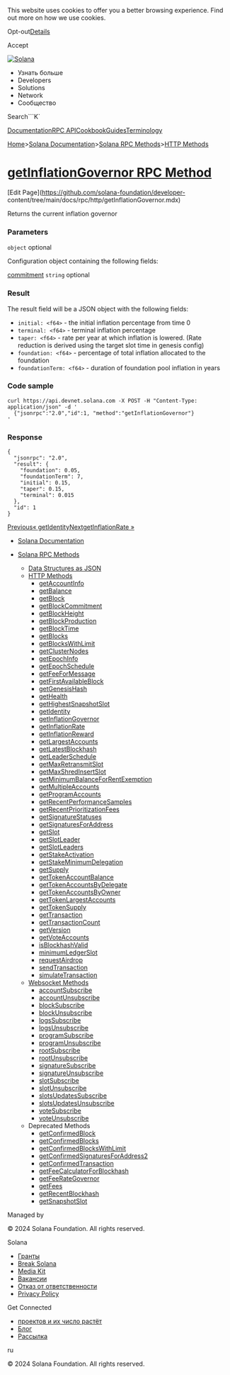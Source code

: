 This website uses cookies to offer you a better browsing experience. Find out
more on how we use cookies.

Opt-out[Details](/ru/privacy-policy#collection-of-information)

Accept

[![Solana](/_next/static/media/logotype-dark.f79d530d.svg)](/ru)

  * Узнать больше
  * Developers
  * Solutions
  * Network
  * Сообщество

Search```K`

[Documentation](/ru/docs)[RPC
API](/ru/docs/rpc)[Cookbook](/ru/developers/cookbook)[Guides](/ru/developers/guides)[Terminology](/ru/docs/terminology)

[Home](/ru)>[Solana Documentation](/ru/docs)>[Solana RPC
Methods](/ru/docs/rpc)>[HTTP Methods](/ru/docs/rpc/http)

# [getInflationGovernor RPC Method](/ru/docs/rpc/http/getinflationgovernor)

[Edit Page](https://github.com/solana-foundation/developer-
content/tree/main/docs/rpc/http/getInflationGovernor.mdx)

Returns the current inflation governor

### Parameters #

`object` optional

Configuration object containing the following fields:

[commitment](/ru/docs/rpc#configuring-state-commitment) `string` optional

### Result #

The result field will be a JSON object with the following fields:

  * `initial: <f64>` \- the initial inflation percentage from time 0
  * `terminal: <f64>` \- terminal inflation percentage
  * `taper: <f64>` \- rate per year at which inflation is lowered. (Rate reduction is derived using the target slot time in genesis config)
  * `foundation: <f64>` \- percentage of total inflation allocated to the foundation
  * `foundationTerm: <f64>` \- duration of foundation pool inflation in years

### Code sample #

    
    
    curl https://api.devnet.solana.com -X POST -H "Content-Type: application/json" -d '
      {"jsonrpc":"2.0","id":1, "method":"getInflationGovernor"}
    '

### Response #

    
    
    {
      "jsonrpc": "2.0",
      "result": {
        "foundation": 0.05,
        "foundationTerm": 7,
        "initial": 0.15,
        "taper": 0.15,
        "terminal": 0.015
      },
      "id": 1
    }

[Previous« getIdentity](/ru/docs/rpc/http/getidentity)[NextgetInflationRate
»](/ru/docs/rpc/http/getinflationrate)

  * [Solana Documentation](/ru/docs)

  * [Solana RPC Methods](/ru/docs/rpc)

    * [Data Structures as JSON](/ru/docs/rpc/json-structures)
    * [HTTP Methods](/ru/docs/rpc/http)
      * [getAccountInfo](/ru/docs/rpc/http/getaccountinfo)
      * [getBalance](/ru/docs/rpc/http/getbalance)
      * [getBlock](/ru/docs/rpc/http/getblock)
      * [getBlockCommitment](/ru/docs/rpc/http/getblockcommitment)
      * [getBlockHeight](/ru/docs/rpc/http/getblockheight)
      * [getBlockProduction](/ru/docs/rpc/http/getblockproduction)
      * [getBlockTime](/ru/docs/rpc/http/getblocktime)
      * [getBlocks](/ru/docs/rpc/http/getblocks)
      * [getBlocksWithLimit](/ru/docs/rpc/http/getblockswithlimit)
      * [getClusterNodes](/ru/docs/rpc/http/getclusternodes)
      * [getEpochInfo](/ru/docs/rpc/http/getepochinfo)
      * [getEpochSchedule](/ru/docs/rpc/http/getepochschedule)
      * [getFeeForMessage](/ru/docs/rpc/http/getfeeformessage)
      * [getFirstAvailableBlock](/ru/docs/rpc/http/getfirstavailableblock)
      * [getGenesisHash](/ru/docs/rpc/http/getgenesishash)
      * [getHealth](/ru/docs/rpc/http/gethealth)
      * [getHighestSnapshotSlot](/ru/docs/rpc/http/gethighestsnapshotslot)
      * [getIdentity](/ru/docs/rpc/http/getidentity)
      * [getInflationGovernor](/ru/docs/rpc/http/getinflationgovernor)
      * [getInflationRate](/ru/docs/rpc/http/getinflationrate)
      * [getInflationReward](/ru/docs/rpc/http/getinflationreward)
      * [getLargestAccounts](/ru/docs/rpc/http/getlargestaccounts)
      * [getLatestBlockhash](/ru/docs/rpc/http/getlatestblockhash)
      * [getLeaderSchedule](/ru/docs/rpc/http/getleaderschedule)
      * [getMaxRetransmitSlot](/ru/docs/rpc/http/getmaxretransmitslot)
      * [getMaxShredInsertSlot](/ru/docs/rpc/http/getmaxshredinsertslot)
      * [getMinimumBalanceForRentExemption](/ru/docs/rpc/http/getminimumbalanceforrentexemption)
      * [getMultipleAccounts](/ru/docs/rpc/http/getmultipleaccounts)
      * [getProgramAccounts](/ru/docs/rpc/http/getprogramaccounts)
      * [getRecentPerformanceSamples](/ru/docs/rpc/http/getrecentperformancesamples)
      * [getRecentPrioritizationFees](/ru/docs/rpc/http/getrecentprioritizationfees)
      * [getSignatureStatuses](/ru/docs/rpc/http/getsignaturestatuses)
      * [getSignaturesForAddress](/ru/docs/rpc/http/getsignaturesforaddress)
      * [getSlot](/ru/docs/rpc/http/getslot)
      * [getSlotLeader](/ru/docs/rpc/http/getslotleader)
      * [getSlotLeaders](/ru/docs/rpc/http/getslotleaders)
      * [getStakeActivation](/ru/docs/rpc/http/getstakeactivation)
      * [getStakeMinimumDelegation](/ru/docs/rpc/http/getstakeminimumdelegation)
      * [getSupply](/ru/docs/rpc/http/getsupply)
      * [getTokenAccountBalance](/ru/docs/rpc/http/gettokenaccountbalance)
      * [getTokenAccountsByDelegate](/ru/docs/rpc/http/gettokenaccountsbydelegate)
      * [getTokenAccountsByOwner](/ru/docs/rpc/http/gettokenaccountsbyowner)
      * [getTokenLargestAccounts](/ru/docs/rpc/http/gettokenlargestaccounts)
      * [getTokenSupply](/ru/docs/rpc/http/gettokensupply)
      * [getTransaction](/ru/docs/rpc/http/gettransaction)
      * [getTransactionCount](/ru/docs/rpc/http/gettransactioncount)
      * [getVersion](/ru/docs/rpc/http/getversion)
      * [getVoteAccounts](/ru/docs/rpc/http/getvoteaccounts)
      * [isBlockhashValid](/ru/docs/rpc/http/isblockhashvalid)
      * [minimumLedgerSlot](/ru/docs/rpc/http/minimumledgerslot)
      * [requestAirdrop](/ru/docs/rpc/http/requestairdrop)
      * [sendTransaction](/ru/docs/rpc/http/sendtransaction)
      * [simulateTransaction](/ru/docs/rpc/http/simulatetransaction)
    * [Websocket Methods](/ru/docs/rpc/websocket)
      * [accountSubscribe](/ru/docs/rpc/websocket/accountsubscribe)
      * [accountUnsubscribe](/ru/docs/rpc/websocket/accountunsubscribe)
      * [blockSubscribe](/ru/docs/rpc/websocket/blocksubscribe)
      * [blockUnsubscribe](/ru/docs/rpc/websocket/blockunsubscribe)
      * [logsSubscribe](/ru/docs/rpc/websocket/logssubscribe)
      * [logsUnsubscribe](/ru/docs/rpc/websocket/logsunsubscribe)
      * [programSubscribe](/ru/docs/rpc/websocket/programsubscribe)
      * [programUnsubscribe](/ru/docs/rpc/websocket/programunsubscribe)
      * [rootSubscribe](/ru/docs/rpc/websocket/rootsubscribe)
      * [rootUnsubscribe](/ru/docs/rpc/websocket/rootunsubscribe)
      * [signatureSubscribe](/ru/docs/rpc/websocket/signaturesubscribe)
      * [signatureUnsubscribe](/ru/docs/rpc/websocket/signatureunsubscribe)
      * [slotSubscribe](/ru/docs/rpc/websocket/slotsubscribe)
      * [slotUnsubscribe](/ru/docs/rpc/websocket/slotunsubscribe)
      * [slotsUpdatesSubscribe](/ru/docs/rpc/websocket/slotsupdatessubscribe)
      * [slotsUpdatesUnsubscribe](/ru/docs/rpc/websocket/slotsupdatesunsubscribe)
      * [voteSubscribe](/ru/docs/rpc/websocket/votesubscribe)
      * [voteUnsubscribe](/ru/docs/rpc/websocket/voteunsubscribe)
    * Deprecated Methods
      * [getConfirmedBlock](/ru/docs/rpc/deprecated/getconfirmedblock)
      * [getConfirmedBlocks](/ru/docs/rpc/deprecated/getconfirmedblocks)
      * [getConfirmedBlocksWithLimit](/ru/docs/rpc/deprecated/getconfirmedblockswithlimit)
      * [getConfirmedSignaturesForAddress2](/ru/docs/rpc/deprecated/getconfirmedsignaturesforaddress2)
      * [getConfirmedTransaction](/ru/docs/rpc/deprecated/getconfirmedtransaction)
      * [getFeeCalculatorForBlockhash](/ru/docs/rpc/deprecated/getfeecalculatorforblockhash)
      * [getFeeRateGovernor](/ru/docs/rpc/deprecated/getfeerategovernor)
      * [getFees](/ru/docs/rpc/deprecated/getfees)
      * [getRecentBlockhash](/ru/docs/rpc/deprecated/getrecentblockhash)
      * [getSnapshotSlot](/ru/docs/rpc/deprecated/getsnapshotslot)

Managed by

[](/ru)

[](/youtube)[](/twitter)[](/discord)[](/reddit)[](/github)[](/telegram)

© 2024 Solana Foundation. All rights reserved.

Solana

  * [Гранты](https://solana.org/grants)
  * [Break Solana](https://break.solana.com/)
  * [Media Kit](/ru/branding)
  * [Вакансии](https://jobs.solana.com/)
  * [Отказ от ответственности](/ru/tos)
  * [Privacy Policy](/ru/privacy-policy)

Get Connected

  * [проектов и их число растёт](/ru/ecosystem)
  * [Блог](/ru/news)
  * [Рассылка](/ru/newsletter)

ru

© 2024 Solana Foundation. All rights reserved.


